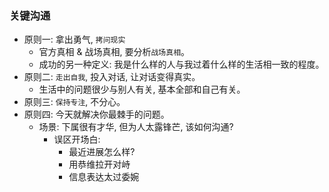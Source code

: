 ### 关键沟通

* 原则一: 拿出勇气, `拷问现实`
  * 官方真相 & 战场真相, 要分析`战场真相`。
  * 成功的另一种定义: 我是什么样的人与我过着什么样的生活相一致的程度。
* 原则二: `走出自我`, 投入对话, 让对话变得真实。
  * 生活中的问题很少与别人有关, 基本全部和自己有关。
* 原则三: `保持专注`, 不分心。
* 原则四: 今天就解决你最棘手的问题。
  * 场景: 下属很有才华, 但为人太露锋芒, 该如何沟通?
    * 误区开场白:
      * 最近进展怎么样?
      * 用恭维拉开对峙
      * 信息表达太过委婉